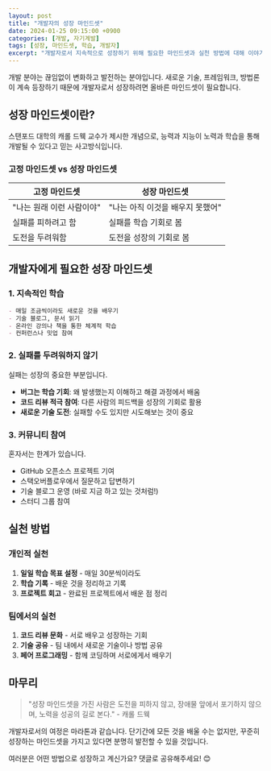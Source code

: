 ```yaml
---
layout: post
title: "개발자의 성장 마인드셋"
date: 2024-01-25 09:15:00 +0900
categories: [개발, 자기계발]
tags: [성장, 마인드셋, 학습, 개발자]
excerpt: "개발자로서 지속적으로 성장하기 위해 필요한 마인드셋과 실천 방법에 대해 이야기해봅니다."
---
```


개발 분야는 끊임없이 변화하고 발전하는 분야입니다. 새로운 기술, 프레임워크, 방법론이 계속 등장하기 때문에 개발자로서 성장하려면 올바른 마인드셋이 필요합니다.

## 성장 마인드셋이란?

스탠포드 대학의 캐롤 드웩 교수가 제시한 개념으로, 능력과 지능이 노력과 학습을 통해 개발될 수 있다고 믿는 사고방식입니다.

### 고정 마인드셋 vs 성장 마인드셋

| 고정 마인드셋 | 성장 마인드셋 |
|-------------|-------------|
| "나는 원래 이런 사람이야" | "나는 아직 이것을 배우지 못했어" |
| 실패를 피하려고 함 | 실패를 학습 기회로 봄 |
| 도전을 두려워함 | 도전을 성장의 기회로 봄|

## 개발자에게 필요한 성장 마인드셋

### 1. 지속적인 학습

```markdown
- 매일 조금씩이라도 새로운 것을 배우기
- 기술 블로그, 문서 읽기
- 온라인 강의나 책을 통한 체계적 학습
- 컨퍼런스나 밋업 참여
```

### 2. 실패를 두려워하지 않기

실패는 성장의 중요한 부분입니다. 

- **버그는 학습 기회**: 왜 발생했는지 이해하고 해결 과정에서 배움
- **코드 리뷰 적극 참여**: 다른 사람의 피드백을 성장의 기회로 활용
- **새로운 기술 도전**: 실패할 수도 있지만 시도해보는 것이 중요

### 3. 커뮤니티 참여

혼자서는 한계가 있습니다. 

- GitHub 오픈소스 프로젝트 기여
- 스택오버플로우에서 질문하고 답변하기
- 기술 블로그 운영 (바로 지금 하고 있는 것처럼!)
- 스터디 그룹 참여

## 실천 방법

### 개인적 실천
1. **일일 학습 목표 설정** - 매일 30분씩이라도
2. **학습 기록** - 배운 것을 정리하고 기록
3. **프로젝트 회고** - 완료된 프로젝트에서 배운 점 정리

### 팀에서의 실천
1. **코드 리뷰 문화** - 서로 배우고 성장하는 기회
2. **기술 공유** - 팀 내에서 새로운 기술이나 방법 공유
3. **페어 프로그래밍** - 함께 코딩하며 서로에게서 배우기

## 마무리

> "성장 마인드셋을 가진 사람은 도전을 피하지 않고, 장애물 앞에서 포기하지 않으며, 노력을 성공의 길로 본다." - 캐롤 드웩

개발자로서의 여정은 마라톤과 같습니다. 단기간에 모든 것을 배울 수는 없지만, 꾸준히 성장하는 마인드셋을 가지고 있다면 분명히 발전할 수 있을 것입니다.

여러분은 어떤 방법으로 성장하고 계신가요? 댓글로 공유해주세요! 😊 